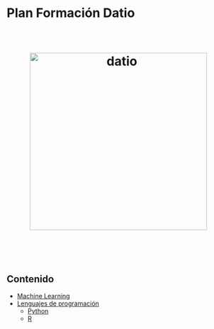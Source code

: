 # Plan Formación Datio
<h1 align="center">
	<br>
	<img width="400" src="http://www.datio.com/wp-content/uploads/2016/09/logo-1.png" alt="datio">
	<br>
	<br>
	<br>
</h1>

## Contenido

- [Machine Learning](#machinelearning)
- [Lenguajes de programación](#lenguajesprogramacion)
  - [Python](#python)
  - [R](#r)


